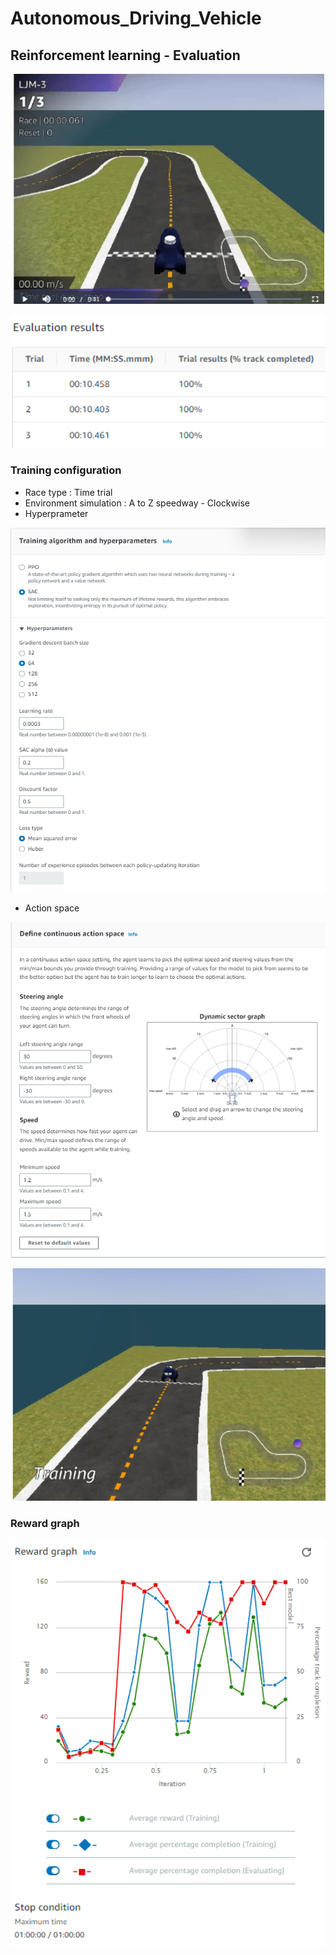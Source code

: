 # Autonomous_Driving_Vehicle

## Reinforcement learning - Evaluation

<p align="center">
<img width="500" src="../../image/Result.gif">
</p>

<p align="center">
<img width="550" src="../../image/Evaluation_v2.png">
</p>


### Training configuration  

- Race type : Time trial  
- Environment simulation : A to Z speedway - Clockwise  
- Hyperprameter  
<p align="center">
<img width="550" src="../../image/hyperparameter_v2.png">
</p>

- Action space 
<p align="center">
<img width="550" src="../../image/action_space_v2.png">
</p>

<p align="center">
<img width="550" src="../../image/training_v2.png">
</p>

### Reward graph  

<p align="center">
<img width="550" src="../../image/Reward_Graph_v2.png">
</p>
